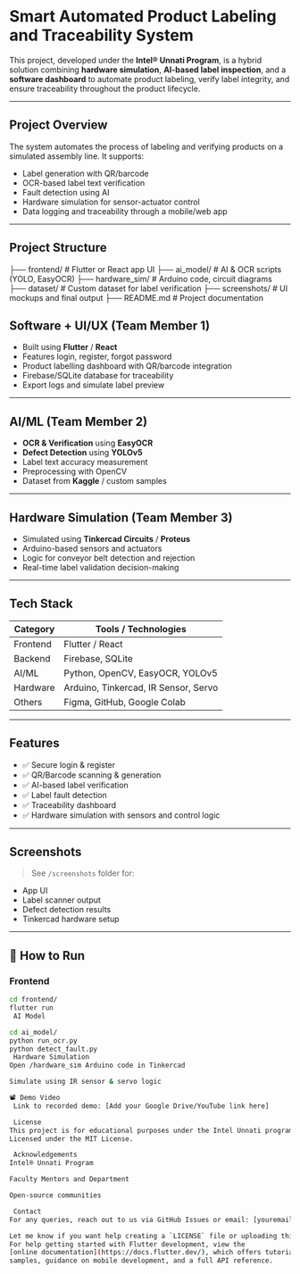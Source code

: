 # Smart Automated Product Labeling and Traceability System

This project, developed under the **Intel® Unnati Program**, is a hybrid solution combining **hardware simulation**, **AI-based label inspection**, and a **software dashboard** to automate product labeling, verify label integrity, and ensure traceability throughout the product lifecycle.

---

## Project Overview

The system automates the process of labeling and verifying products on a simulated assembly line. It supports:
- Label generation with QR/barcode
- OCR-based label text verification
- Fault detection using AI
- Hardware simulation for sensor-actuator control
- Data logging and traceability through a mobile/web app

---

##  Project Structure

├── frontend/ # Flutter or React app UI
├── ai_model/ # AI & OCR scripts (YOLO, EasyOCR)
├── hardware_sim/ # Arduino code, circuit diagrams
├── dataset/ # Custom dataset for label verification
├── screenshots/ # UI mockups and final output
├── README.md # Project documentation


## Software + UI/UX (Team Member 1)

- Built using **Flutter** / **React**
- Features login, register, forgot password
- Product labelling dashboard with QR/barcode integration
- Firebase/SQLite database for traceability
- Export logs and simulate label preview

---

##  AI/ML (Team Member 2)

- **OCR & Verification** using **EasyOCR**
- **Defect Detection** using **YOLOv5**
- Label text accuracy measurement
- Preprocessing with OpenCV
- Dataset from **Kaggle** / custom samples

---

##  Hardware Simulation (Team Member 3)

- Simulated using **Tinkercad Circuits** / **Proteus**
- Arduino-based sensors and actuators
- Logic for conveyor belt detection and rejection
- Real-time label validation decision-making

---

##  Tech Stack

| Category     | Tools / Technologies               |
|--------------|------------------------------------|
| Frontend     | Flutter / React                    |
| Backend      | Firebase, SQLite                   |
| AI/ML        | Python, OpenCV, EasyOCR, YOLOv5    |
| Hardware     | Arduino, Tinkercad, IR Sensor, Servo |
| Others       | Figma, GitHub, Google Colab        |

---

##  Features

- ✅ Secure login & register
- ✅ QR/Barcode scanning & generation
- ✅ AI-based label verification
- ✅ Label fault detection
- ✅ Traceability dashboard
- ✅ Hardware simulation with sensors and control logic

---

##  Screenshots

> See `/screenshots` folder for:
- App UI
- Label scanner output
- Defect detection results
- Tinkercad hardware setup

---

## 📄 How to Run

### Frontend
```bash
cd frontend/
flutter run
 AI Model

cd ai_model/
python run_ocr.py
python detect_fault.py
 Hardware Simulation
Open /hardware_sim Arduino code in Tinkercad

Simulate using IR sensor & servo logic

📽 Demo Video
 Link to recorded demo: [Add your Google Drive/YouTube link here]

 License
This project is for educational purposes under the Intel Unnati program.
Licensed under the MIT License.

 Acknowledgements
Intel® Unnati Program

Faculty Mentors and Department

Open-source communities

 Contact
For any queries, reach out to us via GitHub Issues or email: [youremail@example.

Let me know if you want help creating a `LICENSE` file or uploading this to
For help getting started with Flutter development, view the
[online documentation](https://docs.flutter.dev/), which offers tutorials,
samples, guidance on mobile development, and a full API reference.
